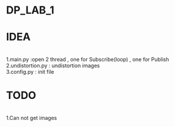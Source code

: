# DP_LAB_1

<h1>IDEA</h1>
<br>
1.main.py :open 2 thread , one for Subscribe(loop) , one for Publish<br>
2.undistortion.py : undistortion images<br>
3.config.py : init file<br> 

<h1>TODO</h1>
<br>  
1.Can not get images<br>
